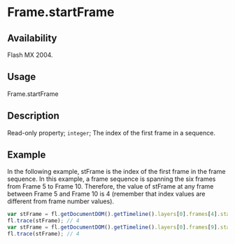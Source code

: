 # Frame.startFrame

## Availability

Flash MX 2004.

## Usage

Frame.startFrame

## Description

Read-only property; `integer`; The index of the first frame in a sequence.

## Example

In the following example, stFrame is the index of the first frame in the frame sequence. In this example, a frame sequence is spanning the six frames from Frame 5 to Frame 10. Therefore, the value of stFrame at any frame between Frame 5 and Frame 10 is 4 (remember that index values are different from frame number values).

```javascript
var stFrame = fl.getDocumentDOM().getTimeline().layers[0].frames[4].startFrame;
fl.trace(stFrame); // 4
var stFrame = fl.getDocumentDOM().getTimeline().layers[0].frames[9].startFrame;
fl.trace(stFrame); // 4
```
